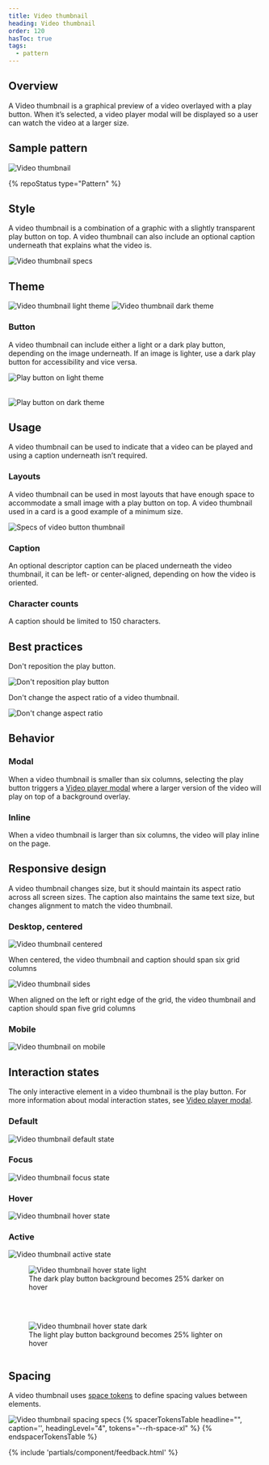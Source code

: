 ```yaml
---
title: Video thumbnail
heading: Video thumbnail
order: 120
hasToc: true
tags:
  - pattern
---
```


<link rel="stylesheet" href="{{ '/assets/packages/@rhds/elements/elements/rh-table/rh-table-lightdom.css' | url }}">
<link rel="stylesheet" href="{{ '/styles/samp.css' | url }}">

<style>
  .grid {
    display: grid;
    grid-template-columns: 1fr;
    grid-gap: var(--rh-space-2xl, 32px);
  }

  @container container (min-width: 567px) {
    .grid {
      grid-template-columns: 1fr 1fr;
    }
  }
</style>

## Overview

A Video thumbnail is a graphical preview of a video overlayed with a play button. When it’s selected, a video player modal will be displayed so a user can watch the video at a larger size.

## Sample pattern

<uxdot-example width-adjustment="555px">
  <img src="{{ './video-thumbnail.svg' | url }}" alt="Video thumbnail">
</uxdot-example>

{% repoStatus type="Pattern" %}


## Style

A video thumbnail is a combination of a graphic with a slightly transparent play button on top. A video thumbnail can also include an optional caption underneath that explains what the video is.

<uxdot-example width-adjustment="624px">
  <img src="{{ './video-thumbnail-style.svg' | url }}" alt="Video thumbnail specs">
</uxdot-example>


## Theme

<uxdot-example color-palette="light" width-adjustment="870px">
  <img src="{{ './video-thumbnail-theme-light.svg' | url }}" alt="Video thumbnail light theme">
</uxdot-example>

<uxdot-example color-palette="darkest" width-adjustment="870px">
  <img src="{{ './video-thumbnail-theme-dark.svg' | url }}" alt="Video thumbnail dark theme">
</uxdot-example>


### Button

A video thumbnail can include either a light or a dark play button, depending on the image underneath. If an image is lighter, use a dark play button for accessibility and vice versa.

<div class="grid">
  <uxdot-example width-adjustment="172px">
    <img src="{{ './video-button-light.svg' | url }}" alt="Play button on light theme">
  </uxdot-example>

  <uxdot-example color-palette="darkest" width-adjustment="172px">
    <img src="{{ './video-button-dark.svg' | url }}" alt="Play button on dark theme">
  </uxdot-example>
</div>


## Usage

A video thumbnail can be used to indicate that a video can be played and using a caption underneath isn’t required.


### Layouts

A video thumbnail can be used in most layouts that have enough space to accommodate a small image with a play button on top. A video thumbnail used in a card is a good example of a minimum size.

<uxdot-example width-adjustment="487px">
  <img src="{{ './video-thumbnail-layout-specs.svg' | url }}" alt="Specs of video button thumbnail">
</uxdot-example>


### Caption

An optional descriptor caption can be placed underneath the video thumbnail, it can be left- or center-aligned, depending on how the video is oriented.


### Character counts

A caption should be limited to 150 characters.


## Best practices

Don't reposition the play button.

<uxdot-example width-adjustment="555px" danger>
  <img src="{{ './video-thumbnail-best-practices-1.png' | url }}" alt="Don't reposition play button">
</uxdot-example>

Don't change the aspect ratio of a video thumbnail.

<uxdot-example width-adjustment="555px" danger>
  <img src="{{ './video-thumbnail-best-practices-2.png' | url }}" alt="Don't change aspect ratio">
</uxdot-example>


## Behavior

### Modal

When a video thumbnail is smaller than six columns, selecting the play button triggers a [Video player modal](../modal) where a larger version of the video will play on top of a background overlay.


### Inline

When a video thumbnail is larger than six columns, the video will play inline on the page.


## Responsive design

A video thumbnail changes size, but it should maintain its aspect ratio across all screen sizes. The caption also maintains the same text size, but changes alignment to match the video thumbnail.


### Desktop, centered

<uxdot-example width-adjustment="1000px" variant="full" alignment="left" no-border>
  <img src="{{ './video-thumbnail-responsive-desktop.svg' | url }}" alt="Video thumbnail centered">
</uxdot-example>

When centered, the video thumbnail and caption should span six grid columns

<uxdot-example width-adjustment="1000px" variant="full" alignment="left" no-border>
  <img src="{{ './video-thumbnail-responsive-desktop-sides.svg' | url }}" alt="Video thumbnail sides">
</uxdot-example>

When aligned on the left or right edge of the grid, the video thumbnail and caption should span five grid columns

### Mobile

<uxdot-example width-adjustment="360px" variant="full" alignment="left" no-border>
  <img src="{{ './video-thumbnail-responsive-mobile.svg' | url }}" alt="Video thumbnail on mobile">
</uxdot-example>


## Interaction states

The only interactive element in a video thumbnail is the play button. For more information about modal interaction states, see [Video player modal](../modal).


### Default

<uxdot-example width-adjustment="555px">
  <img src="{{ './video-thumbnail-interaction-default.svg' | url }}" alt="Video thumbnail default state">
</uxdot-example>


### Focus

<uxdot-example width-adjustment="555px">
  <img src="{{ './video-thumbnail-interaction-focus.svg' | url }}" alt="Video thumbnail focus state">
</uxdot-example>


### Hover

<uxdot-example width-adjustment="555px">
  <img src="{{ './video-thumbnail-interaction-hover.svg' | url }}" alt="Video thumbnail hover state">
</uxdot-example>


### Active

<uxdot-example width-adjustment="555px">
  <img src="{{ './video-thumbnail-interaction-active.svg' | url }}" alt="Video thumbnail active state">
</uxdot-example>

<div class="grid">
  <figure>
    <uxdot-example width-adjustment="116px">
      <img src="{{ './video-button-hover-state-dark.svg' | url }}" alt="Video thumbnail hover state light">
    </uxdot-example>
    <figcaption>The dark play button background becomes 25% darker on hover</figcaption>
  </figure>
  <figure>
    <uxdot-example color-palette="darkest" width-adjustment="116px">
      <img src="{{ './video-button-hover-state-light.svg' | url }}" alt="Video thumbnail hover state dark">
    </uxdot-example>
    <figcaption>The light play button background becomes 25% lighter on hover</figcaption>
  </figure>
</div>


## Spacing

A video thumbnail uses [space tokens](/tokens/space/) to define spacing 
values between elements.

<uxdot-example width-adjustment="870px">
  <img src="{{ './video-thumbnail-spacing.svg' | url }}" alt="Video thumbnail spacing specs">
</uxdot-example>

<rh-table>
  {% spacerTokensTable 
    headline="",
    caption='',
    headingLevel="4",
    tokens="--rh-space-xl" %}
  {% endspacerTokensTable %}
</rh-table>


{% include 'partials/component/feedback.html' %}
